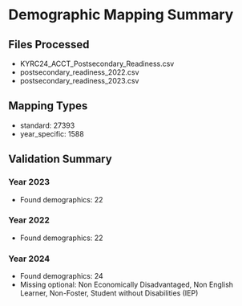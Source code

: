 # Demographic Mapping Summary

## Files Processed
- KYRC24_ACCT_Postsecondary_Readiness.csv
- postsecondary_readiness_2022.csv
- postsecondary_readiness_2023.csv

## Mapping Types
- standard: 27393
- year_specific: 1588

## Validation Summary
### Year 2023
- Found demographics: 22

### Year 2022
- Found demographics: 22

### Year 2024
- Found demographics: 24
- Missing optional: Non Economically Disadvantaged, Non English Learner, Non-Foster, Student without Disabilities (IEP)
